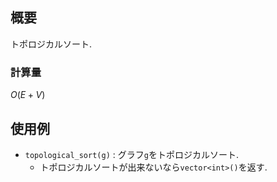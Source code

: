 ## 概要

トポロジカルソート.

### 計算量

$O(E + V)$

## 使用例

* `topological_sort(g)` : グラフ`g`をトポロジカルソート.
  * トポロジカルソートが出来ないなら`vector<int>()`を返す.
